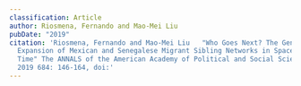```yaml
---
classification: Article
author: Riosmena, Fernando and Mao-Mei Liu
pubDate: "2019"
citation: 'Riosmena, Fernando and Mao-Mei Liu	"Who Goes Next? The Gendered
  Expansion of Mexican and Senegalese Migrant Sibling Networks in Space and
  Time" The ANNALS of the American Academy of Political and Social Science, July
  2019 684: 146-164, doi:'
---
```

